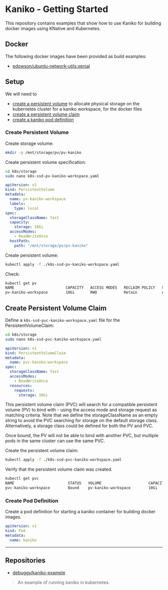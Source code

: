 # Kaniko - Getting Started

This repository contains examples that show how to use Kaniko for building docker images using KNative and Kubernetes.

## Docker

The following docker images have been provided as build examples:
- [edowson/ubuntu-network-utils:xenial](./docker/ubuntu/xenial/network-utils)

## Setup

We will need to
- [create a persistent volume](#create-persistent-volume) to allocate physical storage on the kubernetes cluster for a kaniko workspace, for the docker files
- [create a persistent volume claim](#create-persistent-volume-claim)
- [create a kaniko pod definition](#create-pod-definition)

### Create Persistent Volume


Create storage volume:
```bash
mkdir -p /mnt/storage/pv/pv-kaniko
```

Create persistent volume specification:
```bash
cd k8s/storage
sudo nano k8s-ssd-pv-kaniko-workspace.yaml
```
```yaml
apiVersion: v1
kind: PersistentVolume
metadata:
  name: pv-kaniko-workspace
  labels:
    type: local
spec:
  storageClassName: fast
  capacity:
    storage: 10Gi
  accessModes:
    - ReadWriteOnce
  hostPath:
    path: "/mnt/storage/pv/pv-kaniko"
```


Create persistent volume:
```bash
kubectl apply -f ./k8s-ssd-pv-kaniko-workspace.yaml
```

Check:
```bash
kubectl get pv
NAME                       CAPACITY   ACCESS MODES   RECLAIM POLICY   STATUS      CLAIM    STORAGECLASS   REASON   AGE
pv-kaniko-workspace        10Gi       RWO            Retain           Available            fast                    3s

```

## Create Persistent Volume Claim

Define a `k8s-ssd-pvc-kaniko-workspace.yaml` file for the PersistentVolumeClaim:

```bash
cd k8s/storage
sudo nano k8s-ssd-pvc-kaniko-workspace.yaml
```

```yaml
apiVersion: v1
kind: PersistentVolumeClaim
metadata:
  name: pvc-kaniko-workspace
spec:
  storageClassName: fast
  accessModes:
    - ReadWriteOnce
  resources:
    requests:
      storage: 10Gi
```

This persistent volume claim (PVC) will search for a compatible persistent volume (PV) to bind with - using the access mode and storage request as matching criteria. Note that we define the storageClassName as an empty string to avoid the PVC searching for storage on the default storage class. Alternatively, a storage class could be defined for both the PV and PVC.

Once bound, the PV will not be able to bind with another PVC, but multiple pods in the same cluster can use the same PVC.


Create the persistent volume claim:
```bash
kubectl apply -f ./k8s-ssd-pvc-kaniko-workspace.yaml
```

Verify that the persistent volume claim was created.

```bash
kubectl get pvc
NAME                        STATUS   VOLUME                     CAPACITY   ACCESS MODES   STORAGECLASS   AGE
pvc-kaniko-workspace        Bound    pv-kaniko-workspace        10Gi       RWO            fast           3s
```

### Create Pod Definition

Create a pod definition for starting a kaniko container for building docker images.

```yaml
apiVersion: v1
kind: Pod
metadata:
  name: kaniko

```


---

## Repositories

- [debuggy/kaniko-example](https://github.com/debuggy/kaniko-example)
> An example of running kaniko in kubernetes.
